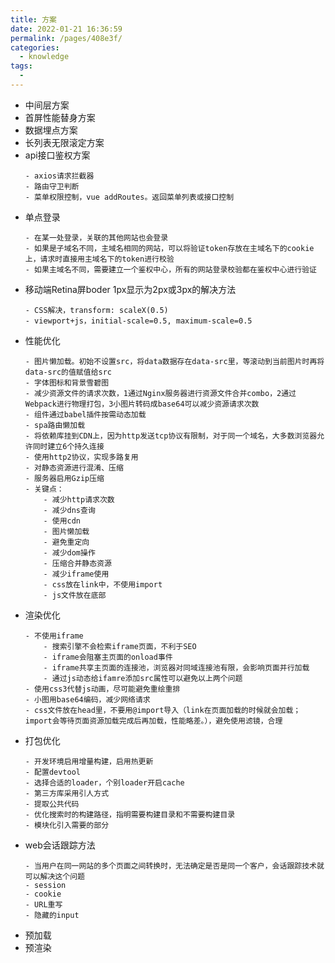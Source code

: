 ```yaml
---
title: 方案
date: 2022-01-21 16:36:59
permalink: /pages/408e3f/
categories: 
  - knowledge
tags: 
  - 
---
```


- 中间层方案
- 首屏性能替身方案
- 数据埋点方案
- 长列表无限滚定方案
- api接口鉴权方案
    ```
    - axios请求拦截器
    - 路由守卫判断
    - 菜单权限控制，vue addRoutes。返回菜单列表或接口控制
    ```
- 单点登录
    ```
    - 在某一处登录，关联的其他网站也会登录
    - 如果是子域名不同，主域名相同的网站，可以将验证token存放在主域名下的cookie上，请求时直接用主域名下的token进行校验
    - 如果主域名不同，需要建立一个鉴权中心，所有的网站登录校验都在鉴权中心进行验证
    ```
- 移动端Retina屏boder 1px显示为2px或3px的解决方法
    ```
    - CSS解决，transform: scaleX(0.5)
    - viewport+js，initial-scale=0.5, maximum-scale=0.5
    ```
- 性能优化
    ```
    - 图片懒加载。初始不设置src，将data数据存在data-src里，等滚动到当前图片时再将data-src的值赋值给src
    - 字体图标和背景雪碧图
    - 减少资源文件的请求次数，1通过Nginx服务器进行资源文件合并combo，2通过Webpack进行物理打包，3小图片转码成base64可以减少资源请求次数
    - 组件通过babel插件按需动态加载
    - spa路由懒加载
    - 将依赖库挂到CDN上，因为http发送tcp协议有限制，对于同一个域名，大多数浏览器允许同时建立6个持久连接
    - 使用http2协议，实现多路复用
    - 对静态资源进行混淆、压缩
    - 服务器启用Gzip压缩
    - 关键点：
        - 减少http请求次数
        - 减少dns查询
        - 使用cdn
        - 图片懒加载
        - 避免重定向
        - 减少dom操作
        - 压缩合并静态资源
        - 减少iframe使用
        - css放在link中，不使用import
        - js文件放在底部
    ```
- 渲染优化
    ```
    - 不使用iframe
        - 搜索引擎不会检索iframe页面，不利于SEO
        - iframe会阻塞主页面的onload事件
        - iframe共享主页面的连接池，浏览器对同域连接池有限，会影响页面并行加载
        - 通过js动态给ifamre添加src属性可以避免以上两个问题
    - 使用css3代替js动画，尽可能避免重绘重排
    - 小图用base64编码，减少网络请求
    - css文件放在head里，不要用@import导入（link在页面加载的时候就会加载；import会等待页面资源加载完成后再加载，性能略差。），避免使用滤镜，合理
    ```
- 打包优化
    ```
    - 开发环境启用增量构建，启用热更新
    - 配置devtool
    - 选择合适的loader，个别loader开启cache
    - 第三方库采用引人方式
    - 提取公共代码
    - 优化搜索时的构建路径，指明需要构建目录和不需要构建目录
    - 模块化引入需要的部分
    ```
- web会话跟踪方法
    ```
    - 当用户在同一网站的多个页面之间转换时，无法确定是否是同一个客户，会话跟踪技术就可以解决这个问题
    - session
    - cookie
    - URL重写
    - 隐藏的input
    ```
- 预加载
- 预渲染